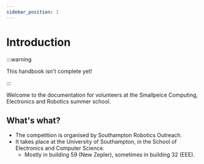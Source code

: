 ```yaml
---
sidebar_position: 1
---
```


# Introduction

:::warning

This handbook isn't complete yet!

:::

Welcome to the documentation for volunteers at the Smallpeice Computing, Electronics and Robotics summer school.

## What's what?

- The competition is organised by Southampton Robotics Outreach.
- It takes place at the University of Southampton, in the School of Electronics and Computer Science.
  - Mostly in building 59 (New Zepler), sometimes in building 32 (EEE).
